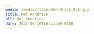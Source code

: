 ```yaml
---
media: /media/files/mkendrick_026.jpg
title: Mel Kendrick
alt: Mel Kendrick
date: 2021-06-16T16:11:00-0500
---
```

